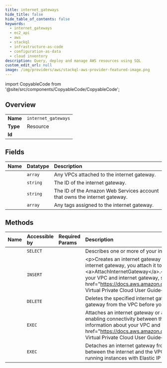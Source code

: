 ```yaml
---
title: internet_gateways
hide_title: false
hide_table_of_contents: false
keywords:
  - internet_gateways
  - ec2_api
  - aws    
  - stackql
  - infrastructure-as-code
  - configuration-as-data
  - cloud inventory
description: Query, deploy and manage AWS resources using SQL
custom_edit_url: null
image: /img/providers/aws/stackql-aws-provider-featured-image.png
---
```


import CopyableCode from '@site/src/components/CopyableCode/CopyableCode';




## Overview
<table><tbody>
<tr><td><b>Name</b></td><td><code>internet_gateways</code></td></tr>
<tr><td><b>Type</b></td><td>Resource</td></tr>
<tr><td><b>Id</b></td><td><CopyableCode code="aws.ec2_api.internet_gateways" /></td></tr>
</tbody></table>

## Fields
| Name | Datatype | Description |
|:-----|:---------|:------------|
| <CopyableCode code="attachmentSet" /> | `array` | Any VPCs attached to the internet gateway. |
| <CopyableCode code="internetGatewayId" /> | `string` | The ID of the internet gateway. |
| <CopyableCode code="ownerId" /> | `string` | The ID of the Amazon Web Services account that owns the internet gateway. |
| <CopyableCode code="tagSet" /> | `array` | Any tags assigned to the internet gateway. |
## Methods
| Name | Accessible by | Required Params | Description |
|:-----|:--------------|:----------------|:------------|
| <CopyableCode code="internet_gateways_Describe" /> | `SELECT` | <CopyableCode code="region" /> | Describes one or more of your internet gateways. |
| <CopyableCode code="internet_gateway_Create" /> | `INSERT` | <CopyableCode code="region" /> | &lt;p&gt;Creates an internet gateway for use with a VPC. After creating the internet gateway, you attach it to a VPC using &lt;a&gt;AttachInternetGateway&lt;/a&gt;.&lt;/p&gt; &lt;p&gt;For more information about your VPC and internet gateway, see the &lt;a href="https://docs.aws.amazon.com/vpc/latest/userguide/"&gt;Amazon Virtual Private Cloud User Guide&lt;/a&gt;.&lt;/p&gt; |
| <CopyableCode code="internet_gateway_Delete" /> | `DELETE` | <CopyableCode code="InternetGatewayId, region" /> | Deletes the specified internet gateway. You must detach the internet gateway from the VPC before you can delete it. |
| <CopyableCode code="internet_gateway_Attach" /> | `EXEC` | <CopyableCode code="InternetGatewayId, VpcId, region" /> | Attaches an internet gateway or a virtual private gateway to a VPC, enabling connectivity between the internet and the VPC. For more information about your VPC and internet gateway, see the &lt;a href="https://docs.aws.amazon.com/vpc/latest/userguide/"&gt;Amazon Virtual Private Cloud User Guide&lt;/a&gt;. |
| <CopyableCode code="internet_gateway_Detach" /> | `EXEC` | <CopyableCode code="InternetGatewayId, VpcId, region" /> | Detaches an internet gateway from a VPC, disabling connectivity between the internet and the VPC. The VPC must not contain any running instances with Elastic IP addresses or public IPv4 addresses. |
